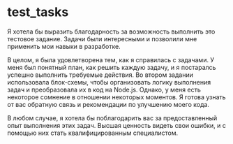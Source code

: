 # test_tasks



Я хотела бы выразить благодарность за возможность выполнить это тестовое задание. 
Задачи были интересными и позволили мне применить мои навыки в разработке.

В целом, я была удовлетворена тем, как я справилась с задачами. У меня был понятный план, как решить каждую задачу,
и я постаралсь успешно выполнить требуемые действия. 
Во втором задании использовала блок-схемы, чтобы организовать логику выполнения задач и преобразовала их в код на Node.js.
Однако, у меня есть некоторое сомнение в отношении некоторых моментов. Я готова узнать от вас обратную связь и рекомендации
по улучшению моего кода.

В любом случае, я хотела бы поблагодарить вас за предоставленный опыт выполнения этих задач. 
Высшая ценность видеть свои ошибки, и с помощью них стать квалифицированным специалистом.
